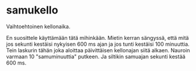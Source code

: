 # samukello
Vaihtoehtoinen kellonaika.

En suosittele käyttämään tätä mihinkään. Mietin kerran sängyssä, että mitä jos sekunti kestäisi nykyisen 600 ms ajan ja jos tunti kestäisi 100 minuuttia. Tein laskurin tähän joka aloittaa päivittäisen kellonajan siitä alkaen. Nauroin varmaan 10 "samuminuuttia" putkeen. Ja siltikin samuajan sekunti kestää 600 ms.

